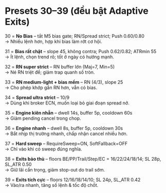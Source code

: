 # Presets 30–39 (đều bật Adaptive Exits)

30 = **No Bias** – tắt M5 bias gate; RN/Spread strict; Push 0.60/0.80  
    → Nhiều lệnh hơn, hợp khi bias làm rớt cơ hội.

31 = **Bias rất chặt** – slope 45, không contra; Push 0.62/0.82; ATRmin 55  
    → Ít lệnh, chọn trend rõ; tốt ở ngày có hướng mạnh.

32 = **RN super strict** – RN buffer lớn (Maj=7, Min=5)  
    → Né RN triệt để; giảm trap quanh số tròn.

33 = **RN medium-light + bias mềm** – RN (4/3), slope 25  
    → Cho phép khớp gần RN hơn, vẫn có bias.

34 = **Spread ultra strict** – 10/9  
    → Dùng khi broker ECN, muốn loại bỏ giai đoạn spread nở.

35 = **Engine kiên nhẫn** – dwell 14s, buffer 5p, cooldown 60s  
    → Giảm pending cancel trong chop.

36 = **Engine nhanh** – dwell 8s, buffer 5p, cooldown 30s  
    → Bắt nhịp thị trường nhanh, chấp nhận cancel nhiều hơn.

37 = **Hard sweep** – RequireSweep=ON, SoftFallback=OFF  
    → Chỉ vào khi có sweep đúng nghĩa.

38 = **Exits bảo thủ** – floors BE/PP/Trail/Step/EC = 16/22/24/18/14; SL 28p, SL_ATR 0.50  
    → Giữ lãi cẩn trọng, giảm stop-out do trail sớm.

39 = **Exits tích cực** – floors 12/16/18/14/10; SL 24p, SL_ATR 0.42  
    → Vào/ra nhanh, tăng số lệnh & tốc độ chốt.
